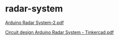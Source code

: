 # radar-system

[Arduino Radar System-2.pdf](https://github.com/user-attachments/files/20012065/Arduino.Radar.System-2.pdf)

[Circuit design Arduino Radar System - Tinkercad.pdf](https://github.com/user-attachments/files/20012066/Circuit.design.Arduino.Radar.System.-.Tinkercad.pdf)

